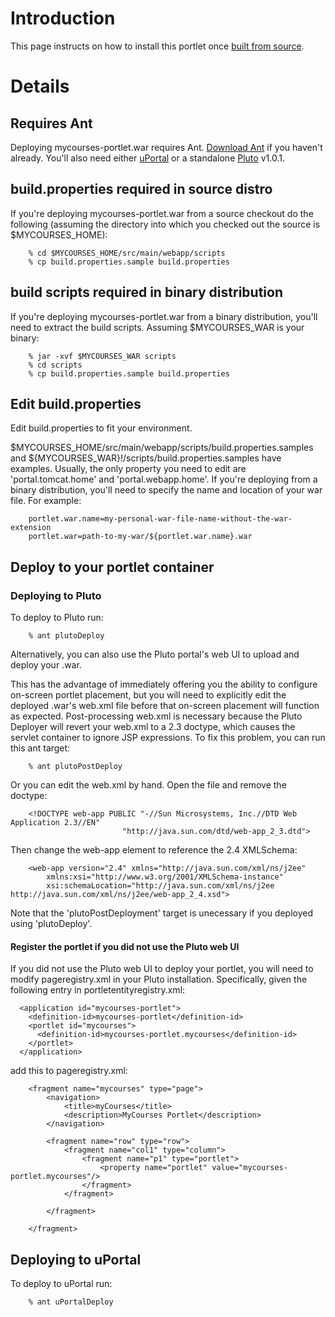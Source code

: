 # Introduction #

This page instructs on how to install this portlet once [built from source](BuildFromSource.md).

# Details #

## Requires Ant ##

Deploying mycourses-portlet.war requires Ant. [Download Ant](http://ant.apache.org/) if you haven't already. You'll also need either [uPortal](http://www.uportal.org/) or a
standalone [Pluto](http://portals.apache.org/pluto/) v1.0.1.

## build.properties required in source distro ##
If you're deploying mycourses-portlet.war from a source checkout do the following (assuming the directory into which you checked out the source is $MYCOURSES\_HOME):

```
    % cd $MYCOURSES_HOME/src/main/webapp/scripts
    % cp build.properties.sample build.properties
```

## build scripts required in binary distribution ##
If you're deploying mycourses-portlet.war from a binary distribution, you'll need
to extract the build scripts. Assuming $MYCOURSES\_WAR is your binary:

```
    % jar -xvf $MYCOURSES_WAR scripts
    % cd scripts
    % cp build.properties.sample build.properties
```

## Edit build.properties ##

Edit build.properties to fit your environment.

$MYCOURSES\_HOME/src/main/webapp/scripts/build.properties.samples and
${MYCOURSES\_WAR}!/scripts/build.properties.samples have examples. Usually,
the only property you need to edit are 'portal.tomcat.home' and 'portal.webapp.home'.
If you're deploying from a binary distribution, you'll need to specify the name and
location of your war file. For example:

```
    portlet.war.name=my-personal-war-file-name-without-the-war-extension
    portlet.war=path-to-my-war/${portlet.war.name}.war
```

## Deploy to your portlet container ##

### Deploying to Pluto ###
To deploy to Pluto run:

```
    % ant plutoDeploy
```


Alternatively, you can also use the Pluto portal's web UI to upload and deploy your .war.

This has the advantage of immediately offering you the ability to configure on-screen
portlet placement, but you will need to explicitly edit the deployed .war's web.xml file
before that on-screen placement will function as expected. Post-processing web.xml is
necessary because the Pluto Deployer will revert your web.xml to a 2.3 doctype, which
causes the servlet container to ignore JSP expressions. To fix this problem, you can run
this ant target:

```
    % ant plutoPostDeploy
```

Or you can edit the web.xml by hand. Open the file and remove the doctype:

```
    <!DOCTYPE web-app PUBLIC "-//Sun Microsystems, Inc.//DTD Web Application 2.3//EN"
                         "http://java.sun.com/dtd/web-app_2_3.dtd">
```

Then change the web-app element to reference the 2.4 XMLSchema:

```
    <web-app version="2.4" xmlns="http://java.sun.com/xml/ns/j2ee" 
        xmlns:xsi="http://www.w3.org/2001/XMLSchema-instance" 
        xsi:schemaLocation="http://java.sun.com/xml/ns/j2ee http://java.sun.com/xml/ns/j2ee/web-app_2_4.xsd">
```

Note that the 'plutoPostDeployment' target is unecessary if you deployed using
'plutoDeploy'.

#### Register the portlet if you did not use the Pluto web UI ####

If you did not use the Pluto web UI to deploy your portlet, you will need to modify
pageregistry.xml in your Pluto installation. Specifically, given the following entry in
portletentityregistry.xml:

```
  <application id="mycourses-portlet">
    <definition-id>mycourses-portlet</definition-id>
    <portlet id="mycourses">
      <definition-id>mycourses-portlet.mycourses</definition-id>
    </portlet>
  </application>
```

add this to pageregistry.xml:

```
    <fragment name="mycourses" type="page">
        <navigation>
            <title>myCourses</title>
            <description>MyCourses Portlet</description>
        </navigation>

        <fragment name="row" type="row">
            <fragment name="col1" type="column">
                <fragment name="p1" type="portlet">
                    <property name="portlet" value="mycourses-portlet.mycourses"/>
                </fragment>
            </fragment>

        </fragment>

    </fragment>
```


## Deploying to uPortal ##
To deploy to uPortal run:

```
    % ant uPortalDeploy 
```